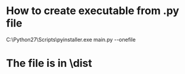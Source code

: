 # How to create executable from .py file

C:\Python27\Scripts\pyinstaller.exe main.py --onefile

# The file is in \dist